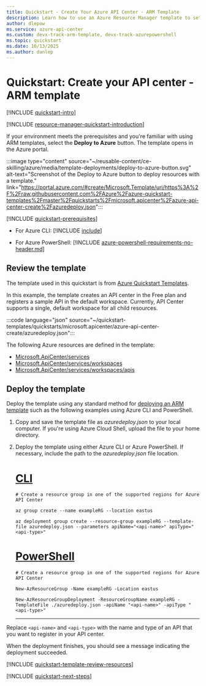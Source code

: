 ```yaml
---
title: Quickstart - Create Your Azure API Center - ARM Template
description: Learn how to use an Azure Resource Manager template to set up an API center for API discovery, reuse, and governance. 
author: dlepow
ms.service: azure-api-center
ms.custom: devx-track-arm-template, devx-track-azurepowershell
ms.topic: quickstart
ms.date: 10/13/2025
ms.author: danlep 
---
```


# Quickstart: Create your API center - ARM template

[!INCLUDE [quickstart-intro](includes/quickstart-intro.md)]

[!INCLUDE [resource-manager-quickstart-introduction](~/reusable-content/ce-skilling/azure/includes/resource-manager-quickstart-introduction.md)]

If your environment meets the prerequisites and you're familiar with using ARM templates, select the **Deploy to Azure** button. The template opens in the Azure portal.

:::image type="content" source="~/reusable-content/ce-skilling/azure/media/template-deployments/deploy-to-azure-button.svg" alt-text="Screenshot of the Deploy to Azure button to deploy resources with a template." link="https://portal.azure.com/#create/Microsoft.Template/uri/https%3A%2F%2Fraw.githubusercontent.com%2FAzure%2Fazure-quickstart-templates%2Fmaster%2Fquickstarts%2Fmicrosoft.apicenter%2Fazure-api-center-create%2Fazuredeploy.json":::

[!INCLUDE [quickstart-prerequisites](includes/quickstart-prerequisites.md)]

* For Azure CLI:
    [!INCLUDE [include](~/reusable-content/azure-cli/azure-cli-prepare-your-environment-no-header.md)]

* For Azure PowerShell:
    [!INCLUDE [azure-powershell-requirements-no-header.md](~/reusable-content/ce-skilling/azure/includes/azure-powershell-requirements-no-header.md)]

## Review the template

The template used in this quickstart is from [Azure Quickstart Templates](/samples/azure/azure-quickstart-templates/azure-api-center-create/).

In this example, the template creates an API center in the Free plan and registers a sample API in the default workspace. Currently, API Center supports a single, default workspace for all child resources.

:::code language="json" source="~/quickstart-templates/quickstarts/microsoft.apicenter/azure-api-center-create/azuredeploy.json":::

The following Azure resources are defined in the template:

* [Microsoft.ApiCenter/services](/azure/templates/microsoft.apicenter/services)
* [Microsoft.ApiCenter/services/workspaces](/azure/templates/microsoft.apicenter/services/workspaces)
* [Microsoft.ApiCenter/services/workspaces/apis](/azure/templates/microsoft.apicenter/services/workspaces/apis)

## Deploy the template

Deploy the template using any standard method for [deploying an ARM template](../azure-resource-manager/templates/deploy-cli.md) such as the following examples using Azure CLI and PowerShell.

1. Copy and save the template file as *azuredeploy.json* to your local computer. If you're using Azure Cloud Shell, upload the file to your home directory.

1. Deploy the template using either Azure CLI or Azure PowerShell. If necessary, include the path to the *azuredeploy.json* file location.

    # [CLI](#tab/CLI)

    ```azurecli
    # Create a resource group in one of the supported regions for Azure API Center
    
    az group create --name exampleRG --location eastus

    az deployment group create --resource-group exampleRG --template-file azuredeploy.json --parameters apiName="<api-name>" apiType="<api-type>" 
    ```

    # [PowerShell](#tab/PowerShell)

    ```azurepowershell
    # Create a resource group in one of the supported regions for Azure API Center

    New-AzResourceGroup -Name exampleRG -Location eastus

    New-AzResourceGroupDeployment -ResourceGroupName exampleRG -TemplateFile ./azuredeploy.json -apiName "<api-name>" -apiType "<api-type>"
    ```

    ---

Replace `<api-name>` and `<api-type>` with the name and type of an API that you want to register in your API center.

When the deployment finishes, you should see a message indicating the deployment succeeded.

[!INCLUDE [quickstart-template-review-resources](includes/quickstart-template-review-resources.md)]

[!INCLUDE [quickstart-next-steps](includes/quickstart-next-steps.md)]
